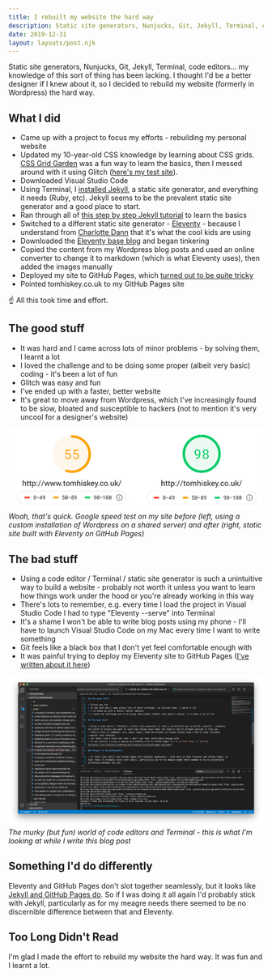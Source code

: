 ```yaml
---
title: I rebuilt my website the hard way
description: Static site generators, Nunjucks, Git, Jekyll, Terminal, code editors... my knowledge of this sort...
date: 2019-12-31
layout: layouts/post.njk
---
```


Static site generators, Nunjucks, Git, Jekyll, Terminal, code editors... my knowledge of this sort of thing has been lacking. I thought I'd be a better designer if I knew about it, so I decided to rebuild my website (formerly in Wordpress) the hard way. 

## What I did

* Came up with a project to focus my efforts - rebuilding my personal website
* Updated my 10-year-old CSS knowledge by learning about CSS grids. [CSS Grid Garden](https://cssgridgarden.com/) was a fun way to learn the basics, then I messed around with it using Glitch ([here's my test site](https://gaudy-apostosaurus.glitch.me/blog.html)).
* Downloaded Visual Studio Code
* Using Terminal, I [installed Jekyll](https://jekyllrb.com/docs/installation/), a static site generator, and everything it needs (Ruby, etc). Jekyll seems to be the prevalent static site generator and a good place to start. 
* Ran through all of [this step by step Jekyll tutorial](https://jekyllrb.com/docs/step-by-step/01-setup/) to learn the basics
* Switched to a different static site generator - [Eleventy](https://www.11ty.dev/) - because I understand from [Charlotte Dann](https://twitter.com/charlotte_dann?lang=en) that it's what the cool kids are using
* Downloaded the [Eleventy base blog](https://github.com/11ty/eleventy-base-blog) and began tinkering
* Copied the content from my Wordpress blog posts and used an online converter to change it to markdown (which is what Eleventy uses), then added the images manually
* Deployed my site to GitHub Pages, which [turned out to be quite tricky](/personal-site-11ty/posts/deploying-eleventy-to-github-pages-one-way)
* Pointed tomhiskey.co.uk to my GitHub Pages site

☝️ All this took time and effort.

## The good stuff

* It was hard and I came across lots of minor problems - by solving them, I learnt a lot
* I loved the challenge and to be doing some proper (albeit very basic) coding - it's been a lot of fun
* Glitch was easy and fun
* I've ended up with a faster, better website 
* It's great to move away from Wordpress, which I've increasingly found to be slow, bloated and susceptible to hackers (not to mention it's very uncool for a designer's website)

![Website speed test - Wordpress vs Eleventy static site](/img/google-speed-test-wordpress-vs-static-site.jpg)<em>Woah, that's quick. Google speed test on my site before (left, using a custom installation of Wordpress on a shared server) and after (right, static site built with Eleventy on GitHub Pages) </em>

## The bad stuff

* Using a code editor / Terminal / static site generator is such a unintuitive way to build a website - probably not worth it unless you want to learn how things work under the hood or you're already working in this way
* There's lots to remember, e.g. every time I load the project in Visual Studio Code I had to type "Eleventy --serve" into Terminal
* It's a shame I won't be able to write blog posts using my phone - I'll have to launch Visual Studio Code on my Mac every time I want to write something
* Git feels like a black box that I don't yet feel comfortable enough with
* It was painful trying to deploy my Eleventy site to GitHub Pages ([I've written about it here](/personal-site-11ty/posts/deploying-eleventy-to-github-pages-one-way))

![Building my website - Visual Studio Code](/img/visual-studio-code.png)<em>The murky (but fun) world of code editors and Terminal - this is what I'm looking at while I write this blog post</em>

## Something I'd do differently

Eleventy and GitHub Pages don't slot together seamlessly, but it looks like [Jekyll and GitHub Pages do](https://help.github.com/en/github/working-with-github-pages/setting-up-a-github-pages-site-with-jekyll). So if I was doing it all again I'd probably stick with Jekyll, particularly as for my meagre needs there seemed to be no discernible difference between that and Eleventy.

## Too Long Didn't Read

I'm glad I made the effort to rebuild my website the hard way. It was fun and I learnt a lot.
